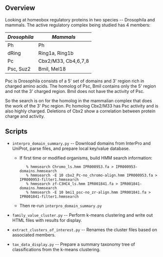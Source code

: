 ## Overview

Looking at homeobox regulatory proteins in two species -- Drosophila and
mammals. The active regulatory complex being studied has 4 members:

| *Drosophila* | *Mammals*
|--------------|--------
| Ph           | Ph
| dRing        | Ring1a, Ring1b
| Pc           | Cbx2/M33, Cb4,6,7,8
| Psc, Suz2    | BmiI, Mel18

Psc is Drosophila consists of a 5' set of domains and 3' region rich in
charged amino acids. The homolog of Psc, BmiI contains only the 5' region and
not the 3' charged region. BmiI does not have the activity of Psc.

So the search is on for the homolog in the mammalian complex that does the
work of the 3' Psc region. Pc homolog Cbx2/M33 has Psc activity and is also
highly charged. Deletions of Cbx2 show a correlation between protein charge
and activity.

## Scripts
- `interpro_domain_summary.py` -- Download domains from InterPro and UniProt,
  parse files, and prepare local key/value database.

  - If first time or modified organisms, build HMM search information:

           % hmmsearch Chromo_ls.hmm IPR000953.fa > IPR000953-domains.hmmsearch
           % hmmsearch -E 10 cbx2_Pc-no_chromo-align.hmm IPR000953.fa > IPR000953-filter1.hmmsearch
           % hmmsearch zf-C3HC4_ls.hmm IPR001841.fa > IPR001841-domains.hmmsearch
           % hmmsearch -E 10 bmi1_psc-no_zr-align.hmm IPR001841.fa > IPR001841-filter1.hmmsearch

  - Then re-run `interpro_domain_summary.py`

- `family_value_cluster.py` -- Perform k-means clustering and write out HTML files with
  results for display.

- `extract_clusters_of_interest.py` -- Renames the cluster files based on
  associated members.

- `tax_data_display.py` -- Prepare a summary taxonomy tree of classifications
  from the k-means clustering.


